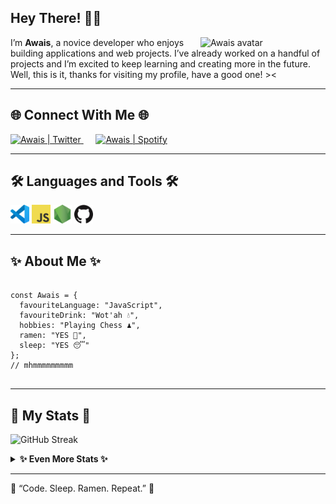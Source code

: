 <h2>Hey There! 👋🏼</h2>
<img align="right" src="https://i.postimg.cc/JzdZh9nf/C6-D148-F6-85-A4-4-EE0-A71-F-1-BE4-D2-AE58-EE.png" width="200" alt="Awais avatar" />

<p>
I’m <b>Awais</b>, a novice developer who enjoys building applications and web projects. I’ve already worked on a handful of projects and I’m excited to keep learning and creating more in the future.
Well, this is it, thanks for visiting my profile, have a good one! ><
</p>

<hr />

<h2 align="left">🌐 Connect With Me 🌐</h2>
<p align="left">
  <a href="https://twitter.com/awsmlks" target="_blank">
    <img alt="Awais | Twitter" width="32" src="https://i.postimg.cc/Y0XBfTXF/IMG-9338.png" />
  </a>
  &nbsp;&nbsp;&nbsp;&nbsp;
  <a href="https://open.spotify.com/playlist/4zfVyBZjcGnndYRBkJbCcG?si=0rKsfjmjQGqgI6Jh7mbe8A" target="_blank">
    <img alt="Awais | Spotify" width="32" src="https://i.postimg.cc/mDwvB0Wn/IMG-9339.png" />
  </a>
</p>

<hr />

<h2 align="left">🛠️ Languages and Tools 🛠️</h2>
<p align="left">
  <img alt="Visual Studio Code" width="30" src="https://raw.githubusercontent.com/github/explore/main/topics/visual-studio-code/visual-studio-code.png" />
  <img alt="JavaScript" width="30" src="https://raw.githubusercontent.com/github/explore/main/topics/javascript/javascript.png" />
  <img alt="Node.js" width="30" src="https://raw.githubusercontent.com/github/explore/main/topics/nodejs/nodejs.png" />
  <img alt="GitHub" width="30" src="https://raw.githubusercontent.com/github/explore/main/topics/github/github.png" />
</p>

<hr />

<h2 align="left">✨ About Me ✨</h2>
<pre>
<code>
const Awais = {
  favouriteLanguage: "JavaScript",
  favouriteDrink: "Wot'ah 💧",
  hobbies: "Playing Chess ♟️",
  ramen: "YES 🍜",
  sleep: "YES 😴"
};
// mhmmmmmmmmm
</code>
</pre>

<hr />

<h2 align="left">🚀 My Stats 🚀</h2>
<p align="left">
  <img alt="GitHub Streak" src="https://github-readme-stats.vercel.app/api?username=awsmlk&theme=tokyonight&show_icons=true" />
</p>


<details>
  <summary align="left"><b>✨ Even More Stats ✨</b></summary>
  <br />
  <p align="left">
    <img alt="Trophies" src="https://github-profile-trophy.vercel.app/?username=awsmlk&theme=tokyonight" />
  <br />
    <img alt="Top Languages" src="https://github-readme-stats.vercel.app/api/top-langs/?username=awsmlk&layout=compact&theme=tokyonight" />
  </p>
</details>

<hr />

<p align="left">💬 “Code. Sleep. Ramen. Repeat.” 🍜</p>
